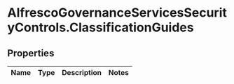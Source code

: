 # AlfrescoGovernanceServicesSecurityControls.ClassificationGuides

## Properties
Name | Type | Description | Notes
------------ | ------------- | ------------- | -------------


